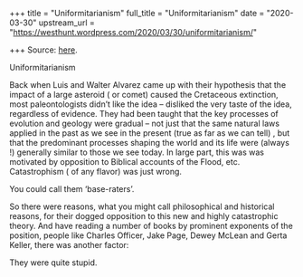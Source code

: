 +++
title = "Uniformitarianism"
full_title = "Uniformitarianism"
date = "2020-03-30"
upstream_url = "https://westhunt.wordpress.com/2020/03/30/uniformitarianism/"

+++
Source: [here](https://westhunt.wordpress.com/2020/03/30/uniformitarianism/).

Uniformitarianism

Back when Luis and Walter Alvarez came up with their hypothesis that
the impact of a large asteroid ( or comet) caused the Cretaceous
extinction, most paleontologists didn’t like the idea – disliked the
very taste of the idea, regardless of evidence. They had been taught
that the key processes of evolution and geology were gradual – not just
that the same natural laws applied in the past as we see in the present
(true as far as we can tell) , but that the predominant processes
shaping the world and its life were (always !) generally similar to
those we see today. In large part, this was was motivated by opposition
to Biblical accounts of the Flood, etc. Catastrophism ( of any
flavor) was just wrong.

You could call them ‘base-raters’.

So there were reasons, what you might call philosophical and historical
reasons, for their dogged opposition to this new and highly catastrophic
theory. And have reading a number of books by prominent exponents of
the position, people like Charles Officer, Jake Page, Dewey McLean and
Gerta Keller, there was another factor:

They were quite stupid.













